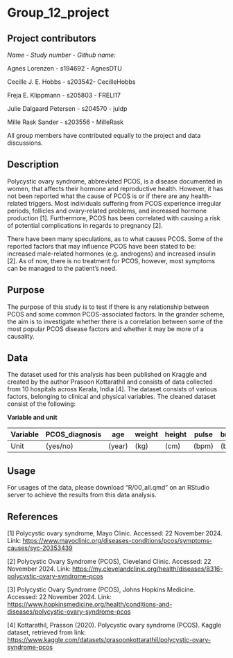 # Group_12_project

## Project contributors

*Name - Study number - Github name:*

Agnes Lorenzen - s194692 - AgnesDTU

Cecille J. E. Hobbs - s203542- CecilleHobbs

Freja E. Klippmann - s205803 - FRELI17

Julie Dalgaard Petersen - s204570 - juldp

Mille Rask Sander - s203556 - MilleRask

All group members have contributed equally to the project and data discussions.

## Description

Polycystic ovary syndrome, abbreviated PCOS, is a disease documented in women, that affects their hormone and reproductive health. However, it has not been reported what the cause of PCOS is or if there are any health-related triggers. Most individuals suffering from PCOS experience irregular periods, follicles and ovary-related problems, and increased hormone production [1]. Furthermore, PCOS has been correlated with causing a risk of potential complications in regards to pregnancy [2].

There have been many speculations, as to what causes PCOS. Some of the reported factors that may influence PCOS have been stated to be: increased male-related hormones (e.g. androgens) and increased insulin [2]. As of now, there is no treatment for PCOS, however, most symptoms can be managed to the patient’s need.

## Purpose

The purpose of this study is to test if there is any relationship between PCOS and some common PCOS-associated factors. In the grander scheme, the aim is to investigate whether there is a correlation between some of the most popular PCOS disease factors and whether it may be more of a causality.

## Data

The dataset used for this analysis has been published on Kraggle and created by the author Prasoon Kottarathil and consists of data collected from 10 hospitals across Kerala, India [4]. The dataset consists of various factors, belonging to clinical and physical variables. The cleaned dataset consist of the following:

**Variable and unit**

| Variable | PCOS_diagnosis | age    | weight | height | pulse | breaths_pr_min | hemaglobin | cycle_RI            | period_length | pregnant | abortions | betaHCG_1 | betaHCG_2 | FSH      | LH       | FSH_LH_ratio | hip  | waist | TSH      | AMH     | PRL     | vitaminD3 | PRG     | RBS     | weight_gain | hair_growth | darker_skin | hair_loss | pimples  | exercise | BP_systolic | BP_diastolic | follicle_no_R | follicle_no_L | avg_fsize_L | avg_fsize_R | endometrium |
|----------|----------------|--------|--------|--------|-------|----------------|------------|---------------------|---------------|----------|-----------|-----------|-----------|----------|----------|--------------|------|-------|----------|---------|---------|-----------|---------|---------|-------------|-------------|-------------|-----------|----------|----------|-------------|--------------|---------------|---------------|-------------|-------------|-------------|
| Unit     | (yes/no)       | (year) | (kg)   | (cm)   | (bpm) | (breaths/min)  | (g/dl)     | (regular/irregular) | (days)        | (yes/no) | (count)   | (mIU/mL)  | (mIU/mL)  | (mIU/mL) | (mIU/mL) |              | (cm) | (cm)  | (mIU/mL) | (ng/mL) | (ng/mL) | (ng/mL)   | (ng/mL) | (mg/mL) | (yes/no)    | (yes/no)    | (yes/no)    | (yes/no)  | (yes/no) | (yes/no) | (mmHg)      | (mmHg)       | (count)       | (count)       | (mm)        | (mm)        | (mm)        |

## Usage

For usages of the data, please download “R/00_all.qmd” on an RStudio server to achieve the results from this data analysis.

## References

[1] Polycystic ovary syndrome, Mayo Clinic. Accessed: 22 November 2024. Link: <https://www.mayoclinic.org/diseases-conditions/pcos/symptoms-causes/syc-20353439>

[2] Polycystic Ovary Syndrome (PCOS), Cleveland Clinic. Accessed: 22 November 2024. Link: <https://my.clevelandclinic.org/health/diseases/8316-polycystic-ovary-syndrome-pcos>

[3] Polycystic Ovary Syndrome (PCOS), Johns Hopkins Medicine. Accessed: 22 November 2024. Link: <https://www.hopkinsmedicine.org/health/conditions-and-diseases/polycystic-ovary-syndrome-pcos>

[4] Kottarathil, Prasson (2020). Polycystic ovary syndrome (PCOS). Kaggle dataset, retrieved from link: <https://www.kaggle.com/datasets/prasoonkottarathil/polycystic-ovary-syndrome-pcos>
